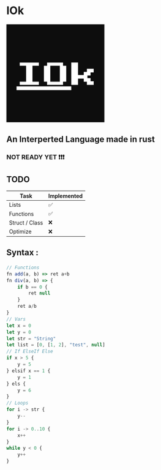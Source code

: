 # IOk
![logo](./img/logo.png)
## An Interperted Language made in rust
### NOT READY YET ❗❗❗

## TODO
Task  | Implemented
------------- | -------------
Lists | ✅
Functions | ✅
Struct / Class |  ❌
Optimize | ❌

## Syntax :
```javascript
// Functions
fn add(a, b) => ret a+b
fn div(a, b) => {
    if b == 0 {
        ret null
    }
    ret a/b
}
// Vars
let x = 0
let y = 0
let str = "String"
let list = [0, [1, 2], "test", null]
// If ElseIf Else
if x > 5 {
    y = 5
} elsif x == 1 {
    y = 1
} els {
    y = 6
}
// Loops
for i -> str {
    y--
}
for i -> 0..10 {
    x++
}
while y < 0 {
    y++
}
```
